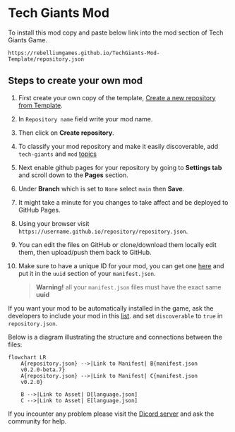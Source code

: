 # Tech Giants Mod

To install this mod copy and paste below link into the mod section of Tech Giants Game. 
```
https://rebelliumgames.github.io/TechGiants-Mod-Template/repository.json
``` 

## Steps to create your own mod

1. First create your own copy of the template, [Create a new repository from Template](https://github.com/new?template_name=TechGiants-Mod-Template&template_owner=RebelliumGames).
2. In `Repository name` field write your mod name.
3. Then click on **Create repository**.
4. To classify your mod repository and make it easily discoverable, add `tech-giants` and `mod` [topics](https://docs.github.com/en/repositories/managing-your-repositorys-settings-and-features/customizing-your-repository/classifying-your-repository-with-topics#adding-topics-to-your-repository)
5. Next enable github pages for your repository by going to **Settings tab** and scroll down to the **Pages** section.
6. Under **Branch** which is set to `None` select `main` then **Save**.
7. It might take a minute for you changes to take affect and be deployed to GitHub Pages.
8. Using your browser visit `https://username.github.io/repository/repository.json`.

9. You can edit the files on GitHub or clone/download them locally edit them, then upload/push them back to GitHub.
10. Make sure to have a unique ID for your mod, you can get one [here](https://rebelliumgames.github.io/TechGiants-Mod/) and put it in the `uuid` section of your `manifest.json`. 

    > **Warning!** all your `manifest.json` files must have the exact same **uuid**

If you want your mod to be automatically installed in the game, ask the developers to include your mod in this [list](https://rebelliumgames.github.io/TechGiants-Mod/preinstall-mod-repositories.json). and set `discoverable` to `true` in `repository.json`.

Below is a diagram illustrating the structure and connections between the files:
```mermaid
flowchart LR
    A{repository.json} -->|Link to Manifest| B{manifest.json 
    v0.2.0-beta.7}
    A{repository.json} -->|Link to Manifest| C{manifest.json 
    v0.2.0}

    B -->|Link to Asset| D[language.json]
    C -->|Link to Asset| E[language.json]
```

If you incounter any problem please visit the [Dicord server](https://discord.gg/hexEVAxBJr) and ask the community for help.